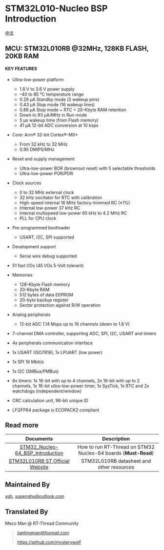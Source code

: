 # STM32L010-Nucleo BSP Introduction

[中文](README_zh.md) 

## MCU: STM32L010RB @32MHz, 128KB FLASH,  20KB RAM

#### KEY FEATURES

- Ultra-low-power platform
  - 1.8 V to 3.6 V power supply
  - –40 to 85 °C temperature range
  - 0.29 µA Standby mode (2 wakeup pins)
  - 0.43 µA Stop mode (16 wakeup lines)
  - 0.86 µA Stop mode + RTC + 20-Kbyte RAM retention
  - Down to 93 µA/MHz in Run mode
  - 5 µs wakeup time (from Flash memory)
  - 41 µA 12-bit ADC conversion at 10 ksps
- Core: Arm® 32-bit Cortex®-M0+
  - From 32 kHz to 32 MHz
  - 0.95 DMIPS/MHz
- Reset and supply management
  - Ultra-low-power BOR (brownout reset) with 5 selectable thresholds
  - Ultra-low-power POR/PDR
- Clock sources
  - 0 to 32 MHz external clock
  - 32 kHz oscillator for RTC with calibration
  - High-speed internal 16 MHz factory-trimmed RC (±1%)
  - Internal low-power 37 kHz RC
  - Internal multispeed low-power 65 kHz to 4.2 MHz RC
  - PLL for CPU clock
- Pre-programmed bootloader
  - USART, I2C, SPI supported
- Development support
  - Serial wire debug supported
- 51 fast I/Os (45 I/Os 5-Volt tolerant)
- Memories
  - 128-Kbyte Flash memory
  - 20-Kbyte RAM
  - 512 bytes of data EEPROM
  - 20-byte backup register
  - Sector protection against R/W operation
- Analog peripherals
  - 12-bit ADC 1.14 Msps up to 16 channels (down to 1.8 V)

- 7-channel DMA controller, supporting ADC, SPI, I2C, USART and timers
- 4x peripherals communication interface
- 1x USART (ISO7816), 1x LPUART (low power)
- 1x SPI 16 Mbit/s
- 1x I2C (SMBus/PMBus)
- 8x timers: 1x 16-bit with up to 4 channels, 2x 16-bit with up to 2 channels, 1x 16-bit ultra-low-power timer, 1x SysTick, 1x RTC and 2x watchdogs (independent/window)
- CRC calculation unit, 96-bit unique ID
- LFQFP64 package is ECOPACK2 compliant



## Read more

|                          Documents                           |                         Description                          |
| :----------------------------------------------------------: | :----------------------------------------------------------: |
| [STM32_Nucleo-64_BSP_Introduction](../docs/STM32_Nucleo-64_BSP_Introduction.md) | How to run RT-Thread on STM32 Nucleo-64 boards (**Must-Read**) |
| [STM32L010RB ST Official Website](https://www.st.com/en/microcontrollers-microprocessors/stm32l010rb.html#documentation) |          STM32L010RB datasheet and other resources           |



## Maintained By

 [xph](https://github.com/xupenghu), <xupenghu@outlook.com>



## Translated By

Meco Man @ RT-Thread Community

> jiantingman@foxmail.com 
>
> https://github.com/mysterywolf
